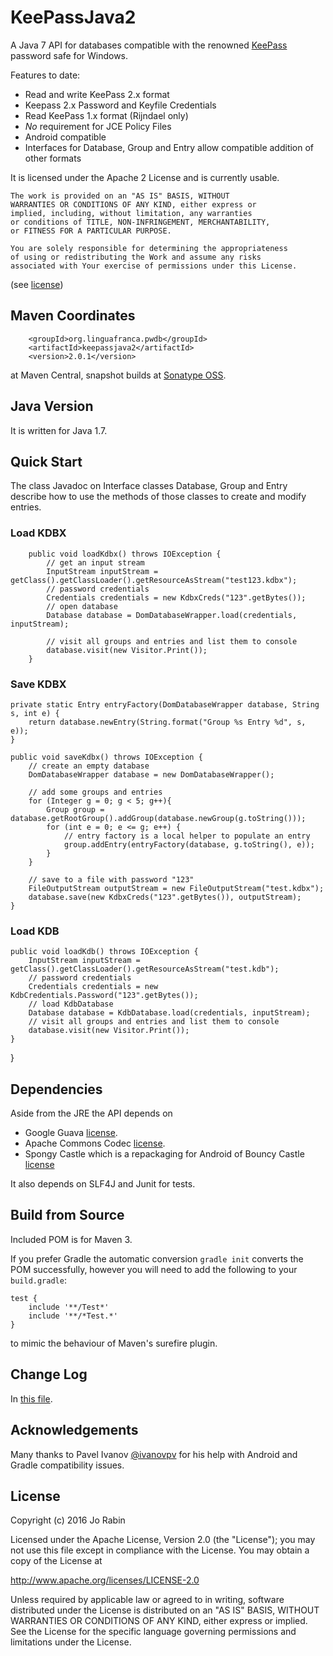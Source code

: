 # KeePassJava2

A Java 7 API for databases compatible with the renowned [KeePass](http://keepass.info) password
safe for Windows.

Features to date:

- Read and write KeePass 2.x format
- Keepass 2.x Password and Keyfile Credentials
- Read KeePass 1.x format (Rijndael only)
- *No* requirement for JCE Policy Files
- Android compatible
- Interfaces for Database, Group and Entry allow compatible addition of other formats

It is licensed under the Apache 2 License and is currently usable.

    The work is provided on an "AS IS" BASIS, WITHOUT
    WARRANTIES OR CONDITIONS OF ANY KIND, either express or
    implied, including, without limitation, any warranties
    or conditions of TITLE, NON-INFRINGEMENT, MERCHANTABILITY,
    or FITNESS FOR A PARTICULAR PURPOSE.

    You are solely responsible for determining the appropriateness
    of using or redistributing the Work and assume any risks
    associated with Your exercise of permissions under this License.

 (see [license](#license))

## Maven Coordinates

        <groupId>org.linguafranca.pwdb</groupId>
        <artifactId>keepassjava2</artifactId>
        <version>2.0.1</version>
        
 at Maven Central, snapshot builds at [Sonatype OSS](https://oss.sonatype.org/content/groups/public/).

## Java Version

It is written for Java 1.7.

## Quick Start

The class Javadoc on Interface classes Database, Group and Entry describe
how to use the methods of those classes to create and modify entries.

### Load KDBX    
        public void loadKdbx() throws IOException {
            // get an input stream
            InputStream inputStream = getClass().getClassLoader().getResourceAsStream("test123.kdbx");
            // password credentials
            Credentials credentials = new KdbxCreds("123".getBytes());
            // open database
            Database database = DomDatabaseWrapper.load(credentials, inputStream);
    
            // visit all groups and entries and list them to console
            database.visit(new Visitor.Print());
        }

### Save KDBX    

    private static Entry entryFactory(DomDatabaseWrapper database, String s, int e) {
        return database.newEntry(String.format("Group %s Entry %d", s, e));
    }
    
    public void saveKdbx() throws IOException {
        // create an empty database
        DomDatabaseWrapper database = new DomDatabaseWrapper();

        // add some groups and entries
        for (Integer g = 0; g < 5; g++){
            Group group = database.getRootGroup().addGroup(database.newGroup(g.toString()));
            for (int e = 0; e <= g; e++) {
                // entry factory is a local helper to populate an entry
                group.addEntry(entryFactory(database, g.toString(), e));
            }
        }

        // save to a file with password "123"
        FileOutputStream outputStream = new FileOutputStream("test.kdbx");
        database.save(new KdbxCreds("123".getBytes()), outputStream);
    }


### Load KDB    

    public void loadKdb() throws IOException {
        InputStream inputStream = getClass().getClassLoader().getResourceAsStream("test.kdb");
        // password credentials
        Credentials credentials = new KdbCredentials.Password("123".getBytes());
        // load KdbDatabase
        Database database = KdbDatabase.load(credentials, inputStream);
        // visit all groups and entries and list them to console
        database.visit(new Visitor.Print());
    }
}

## Dependencies

Aside from the JRE the API depends on

- Google Guava [license](https://github.com/google/guava/blob/master/COPYING).
- Apache Commons Codec [license](http://www.apache.org/licenses/LICENSE-2.0).
- Spongy Castle which is a repackaging for Android of Bouncy Castle [license](https://www.bouncycastle.org/licence.html)

It also depends on SLF4J and Junit for tests.

## Build from Source

Included POM is for Maven 3.

If you prefer Gradle the automatic conversion `gradle init` converts the POM successfully, however you will 
need to add the following to your `build.gradle`:

    test {
        include '**/Test*'
        include '**/*Test.*'
    }

to mimic the behaviour of Maven's surefire plugin.

## Change Log

In [this file](./CHANGELOG.md).

## Acknowledgements

Many thanks to Pavel Ivanov [@ivanovpv](https://github.com/ivanovpv) for 
his help with Android and Gradle compatibility issues.

##  <a name="license">License</a>

Copyright (c) 2016 Jo Rabin

Licensed under the Apache License, Version 2.0 (the "License");
you may not use this file except in compliance with the License.
You may obtain a copy of the License at

http://www.apache.org/licenses/LICENSE-2.0

Unless required by applicable law or agreed to in writing, software
distributed under the License is distributed on an "AS IS" BASIS,
WITHOUT WARRANTIES OR CONDITIONS OF ANY KIND, either express or implied.
See the License for the specific language governing permissions and
limitations under the License.